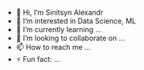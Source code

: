 - 👋 Hi, I’m Sinitsyn Alexandr
- 👀 I’m interested in Data Science, ML
- 🌱 I’m currently learning ...
- 💞️ I’m looking to collaborate on ...
- 📫 How to reach me ...
- ⚡ Fun fact: ...

<!---
SinitsynAlexander02/SinitsynAlexander02 is a ✨ special ✨ repository because its `README.md` (this file) appears on your GitHub profile.
You can click the Preview link to take a look at your changes.
--->
